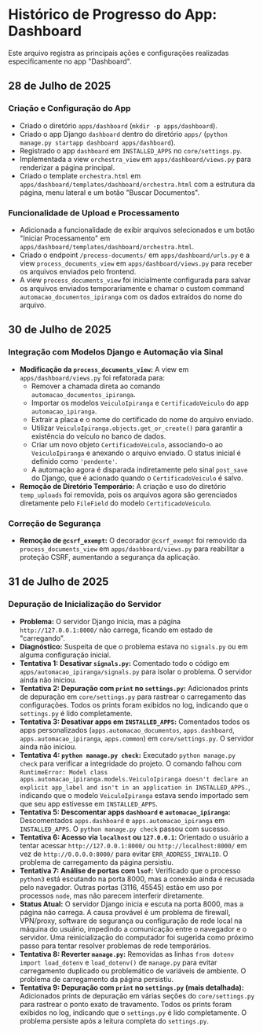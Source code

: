 # Histórico de Progresso do App: Dashboard

Este arquivo registra as principais ações e configurações realizadas especificamente no app "Dashboard".

## 28 de Julho de 2025

### Criação e Configuração do App
- Criado o diretório `apps/dashboard` (`mkdir -p apps/dashboard`).
- Criado o app Django `dashboard` dentro do diretório `apps/` (`python manage.py startapp dashboard apps/dashboard`).
- Registrado o app `dashboard` em `INSTALLED_APPS` no `core/settings.py`.
- Implementada a view `orchestra_view` em `apps/dashboard/views.py` para renderizar a página principal.
- Criado o template `orchestra.html` em `apps/dashboard/templates/dashboard/orchestra.html` com a estrutura da página, menu lateral e um botão "Buscar Documentos".

### Funcionalidade de Upload e Processamento
- Adicionada a funcionalidade de exibir arquivos selecionados e um botão "Iniciar Processamento" em `apps/dashboard/templates/dashboard/orchestra.html`.
- Criado o endpoint `/process-documents/` em `apps/dashboard/urls.py` e a view `process_documents_view` em `apps/dashboard/views.py` para receber os arquivos enviados pelo frontend.
- A view `process_documents_view` foi inicialmente configurada para salvar os arquivos enviados temporariamente e chamar o custom command `automacao_documentos_ipiranga` com os dados extraídos do nome do arquivo.

## 30 de Julho de 2025

### Integração com Modelos Django e Automação via Sinal
- **Modificação da `process_documents_view`:** A view em `apps/dashboard/views.py` foi refatorada para:
    - Remover a chamada direta ao comando `automacao_documentos_ipiranga`.
    - Importar os modelos `VeiculoIpiranga` e `CertificadoVeiculo` do app `automacao_ipiranga`.
    - Extrair a placa e o nome do certificado do nome do arquivo enviado.
    - Utilizar `VeiculoIpiranga.objects.get_or_create()` para garantir a existência do veículo no banco de dados.
    - Criar um novo objeto `CertificadoVeiculo`, associando-o ao `VeiculoIpiranga` e anexando o arquivo enviado. O status inicial é definido como `'pendente'`.
    - A automação agora é disparada indiretamente pelo sinal `post_save` do Django, que é acionado quando o `CertificadoVeiculo` é salvo.
- **Remoção de Diretório Temporário:** A criação e uso do diretório `temp_uploads` foi removida, pois os arquivos agora são gerenciados diretamente pelo `FileField` do modelo `CertificadoVeiculo`.

### Correção de Segurança
- **Remoção de `@csrf_exempt`:** O decorador `@csrf_exempt` foi removido da `process_documents_view` em `apps/dashboard/views.py` para reabilitar a proteção CSRF, aumentando a segurança da aplicação.

## 31 de Julho de 2025

### Depuração de Inicialização do Servidor
- **Problema:** O servidor Django inicia, mas a página `http://127.0.0.1:8000/` não carrega, ficando em estado de "carregando".
- **Diagnóstico:** Suspeita de que o problema estava no `signals.py` ou em alguma configuração inicial.
- **Tentativa 1: Desativar `signals.py`:** Comentado todo o código em `apps/automacao_ipiranga/signals.py` para isolar o problema. O servidor ainda não iniciou.
- **Tentativa 2: Depuração com `print` no `settings.py`:** Adicionados prints de depuração em `core/settings.py` para rastrear o carregamento das configurações. Todos os prints foram exibidos no log, indicando que o `settings.py` é lido completamente.
- **Tentativa 3: Desativar apps em `INSTALLED_APPS`:** Comentados todos os apps personalizados (`apps.automacao_documentos`, `apps.dashboard`, `apps.automacao_ipiranga`, `apps.common`) em `core/settings.py`. O servidor ainda não iniciou.
- **Tentativa 4: `python manage.py check`:** Executado `python manage.py check` para verificar a integridade do projeto. O comando falhou com `RuntimeError: Model class apps.automacao_ipiranga.models.VeiculoIpiranga doesn't declare an explicit app_label and isn't in an application in INSTALLED_APPS.`, indicando que o modelo `VeiculoIpiranga` estava sendo importado sem que seu app estivesse em `INSTALLED_APPS`.
- **Tentativa 5: Descomentar apps `dashboard` e `automacao_ipiranga`:** Descomentados `apps.dashboard` e `apps.automacao_ipiranga` em `INSTALLED_APPS`. O `python manage.py check` passou com sucesso.
- **Tentativa 6: Acesso via `localhost` ou `127.0.0.1`:** Orientado o usuário a tentar acessar `http://127.0.0.1:8000/` ou `http://localhost:8000/` em vez de `http://0.0.0.0:8000/` para evitar `ERR_ADDRESS_INVALID`. O problema de carregamento da página persistiu.
- **Tentativa 7: Análise de portas com `lsof`:** Verificado que o processo `python3` está escutando na porta 8000, mas a conexão ainda é recusada pelo navegador. Outras portas (3116, 45545) estão em uso por processos `node`, mas não parecem interferir diretamente.
- **Status Atual:** O servidor Django inicia e escuta na porta 8000, mas a página não carrega. A causa provável é um problema de firewall, VPN/proxy, software de segurança ou configuração de rede local na máquina do usuário, impedindo a comunicação entre o navegador e o servidor. Uma reinicialização do computador foi sugerida como próximo passo para tentar resolver problemas de rede temporários.
- **Tentativa 8: Reverter `manage.py`:** Removidas as linhas `from dotenv import load_dotenv` e `load_dotenv()` de `manage.py` para evitar carregamento duplicado ou problemático de variáveis de ambiente. O problema de carregamento da página persistiu.
- **Tentativa 9: Depuração com `print` no `settings.py` (mais detalhada):** Adicionados prints de depuração em várias seções do `core/settings.py` para rastrear o ponto exato de travamento. Todos os prints foram exibidos no log, indicando que o `settings.py` é lido completamente. O problema persiste após a leitura completa do `settings.py`.